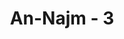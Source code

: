 ---
title: "An-Najm - 3"
no: 3
arabic_no: ٣
ayah: وَمَا يَنْطِقُ عَنِ الْهَوٰى
translation: "dan tidaklah yang diucapkannya itu (Al-Qur'an) menurut keinginannya. "
tafsir: "Dalam ayat ini Allah swt menerangkan bahwa Muhammad saw itu tidak sesat dan tidak keliru karena beliau seorang yang tidak pernah menuruti hawa nafsunya termasuk dalam perkataannya. Orang yang mungkin keliru atau tersesat ialah orang yang menuruti hawa nafsunya. Sebagaimana firman Allah: Janganlah engkau mengikuti hawa nafsu, karena akan menyesatkan engkau dari jalan Allah. (shad/38: 26)"
---